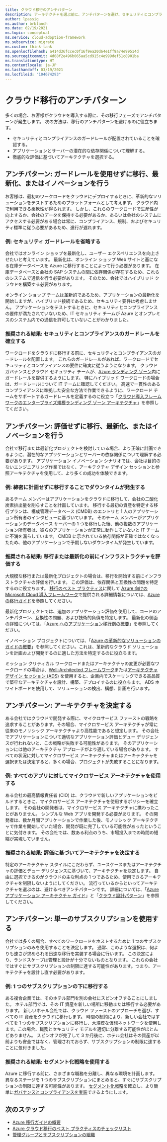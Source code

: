 ```yaml
---
title: クラウド移行のアンチパターン
description: アーキテクチャを選ぶ前に、アンチパターンを避け、セキュリティとコンプライアンスのガードレールを確立し、依存関係について理解し、徹底的に評価します。
author: lpassig
ms.author: brblanch
ms.date: 02/19/2021
ms.topic: conceptual
ms.service: cloud-adoption-framework
ms.subservice: migrate
ms.custom: think-tank
ms.openlocfilehash: a414d36fccec0f16f9ea20d64e1ff9a74e99514d
ms.sourcegitcommit: 4d68f2e496b065aa5cd915c4e999def51c8901ba
ms.translationtype: HT
ms.contentlocale: ja-JP
ms.lasthandoff: 03/19/2021
ms.locfileid: "104674293"
---
```

# <a name="cloud-migration-antipatterns"></a>クラウド移行のアンチパターン

多くの場合、お客様がクラウドを導入する際に、その移行フェーズでアンチパターンが発生します。 次の方法は、移行のアンチパターンを避けるのに役立ちます。

- セキュリティとコンプライアンスのガードレールが配置されていることを確認する。
- アプリケーションとサーバーの潜在的な依存関係について理解する。
- 徹底的な評価に基づいてアーキテクチャを選択する。

## <a name="antipattern-migrate-modernize-or-innovate-without-guardrails"></a>アンチパターン: ガードレールを使用せずに移行、最新化、またはイノベーションを行う

お客様は、最初のワークロードをクラウドにデプロイするときに、革新的なソリューションをテストするためのプラットフォームとして考えます。 クラウド内で利用できる柔軟性が得られます。 しかし、これらのワークロードで生産性が向上するか、会社のデータを保持する必要があるか、あるいは会社のシステムにアクセスする必要がある場合は常に、コンプライアンス、規制、およびセキュリティ標準に従う必要があるため、進行が遅れます。

### <a name="example-omit-security-guardrails"></a>例: セキュリティ ガードレールを省略する

会社ではオンライン ショップを最新化し、ユーザー エクスペリエンスを向上させたいと考えています。 最新化は、オンライン ショップ Web サイトと基になる在庫データベースを Azure に移行することによって行う必要があります。 在庫データベースと会社の SAP システムの間に依存関係が存在するため、これらのシステムで通信を行う必要があります。 そのため、会社ではハイブリッド クラウドを構築する必要があります。

オンライン ショップ チームは革新的であるため、アプリケーションの最新化を開始しますが、ハイブリッド接続であるため、セキュリティ要件は考慮しません。 アプリケーションをテストするときに、セキュリティとコンプライアンスの要件が満たされていないため、IT セキュリティ チームが Azure とオンプレミスのシステム内での通信を許可していないことがわかりました。

### <a name="preferred-outcome-establish-security-and-compliance-guardrails"></a>推奨される結果: セキュリティとコンプライアンスのガードレールを確立する

ワークロードをクラウドに移行する前に、セキュリティとコンプライアンスのガードレールを配置します。 これらのガードレールがあれば、ワークロードでセキュリティとコンプライアンスの要件に確実に従うようになります。 クラウド ガバナンスとクラウド セキュリティ チームが、[Azure ランディング ゾーン](../ready/landing-zone/index.md)内にガードレールを提供するようにします。 特にハイブリッド ワークロードの場合は、ガードレールについて IT チームに確認してください。 高速で一貫性のあるコンプライアンスに準拠した安全な方法で作業できるように、ワークロード チームをサポートするガードレールを定義するのに役立つ「[クラウド導入フレームワークのエンタープライズ規模ランディング ゾーン アーキテクチャ](../ready/enterprise-scale/architecture.md)」を参照してください。

## <a name="antipattern-migrate-modernize-or-innovate-without-an-assessment"></a>アンチパターン: 評価せずに移行、最新化、またはイノベーションを行う

会社で移行または最新化プロジェクトを検討している場合、より正確に計画できるように、潜在的なアプリケーションとサーバーの依存関係について理解する必要があります。 アプリケーション イノベーション シナリオでは、会社は目的のないエンジニアリング作業ではなく、アーキテクチャ デザイン セッションと参照アーキテクチャを使用して、より多くの成功を体験できます。

### <a name="example-cause-downtime-by-migrating-without-planning-thoroughly"></a>例: 綿密に計画せずに移行することでダウンタイムが発生する

あるチーム メンバーはアプリケーションをクラウドに移行して、会社の二酸化炭素排出量を削らすことを計画しています。 移行する最初の資産を特定する移行プランは、構成管理データベース (CMDB) のエントリと 1 人のアプリケーション所有者のインタビューに基づいています。 そのチーム メンバーがアプリケーションのデータベース サーバーの 1 つを移行した後、他の複数のアプリケーション所有者は、彼らのアプリケーションが正常に動作していないと IT チームに不満を漏らしています。 CMDB に示されている依存関係が正確ではなくなったため、他のアプリケーションで予期しないダウンタイムが発生しています。

### <a name="preferred-outcome-assess-infrastructure-before-migrating-or-modernizing"></a>推奨される結果: 移行または最新化の前にインフラストラクチャを評価する

大規模な移行または最新化プロジェクトの場合は、移行を開始する前にインフラストラクチャの評価を行います。 この評価は、依存関係と互換性の問題を特定するのに役立ちます。 [移行のベスト プラクティス](../migrate/azure-best-practices/index.md)に関して [Azure 向けの Microsoft Cloud 導入フレームワーク](../overview.md)で提供される詳細情報については、[Azure の移行ガイド](../migrate/azure-migration-guide/index.md)を参照してください。

最新化プロジェクトでは、追加のアプリケーション評価を使用して、コードのアンチパターン、互換性の問題、および技術的負債を特定します。 最新化の側面の詳細については、「[Azure へのアプリケーション移行例の概要](../migrate/azure-best-practices/contoso-migration-overview.md)」を参照してください。

イノベーション プロジェクトについては、「[Azure の革新的なソリューションのガイドの概要](../innovate/innovation-guide/index.md)」を参照してください。これは、革新的なクラウド ソリューションを計画および開発するのに適した方法を特定するのに役立ちます。

ミッション クリティカル ワークロードまたはアーキテクチャの変更が必要なワークロードの場合は、[Well-Architected フレームワーク](/azure/architecture/framework)または[アーキテクチャ デザイン セッション (ADS)](/azure/architecture/serverless-quest/ads) を使用すると、企業内でスケーリングできる高品質で堅牢なアーキテクチャを設計、構築、デプロイするのに役立ちます。 ADS ホワイトボードを使用して、ソリューションの検出、構想、計画を行います。

## <a name="antipattern-dictate-an-architecture"></a>アンチパターン: アーキテクチャを決定する

ある会社ではクラウドで開発する際に、マイクロサービス ファーストの戦略を追求することがあります。その場合、マイクロサービス アーキテクチャが常に従来のモノリシック アーキテクチャより高性能であると想定します。 その会社でアプリケーションについて適切なアプリケーション評価とデュー デリジェンスが行われないと、この戦略が失敗する可能性があります。 そのアプリケーションには他のアーキテクチャ アプローチがより適している場合があります。 すべての状況に対してマイクロサービス アーキテクチャまたはアーキテクチャを選択または決定すると、多くの場合、プロジェクトが失敗することになります。

### <a name="example-use-a-microservice-architecture-for-all-apps"></a>例: すべてのアプリに対してマイクロサービス アーキテクチャを使用する

ある会社の最高情報責任者 (CIO) は、クラウドで新しいアプリケーションをビルドするときに、マイクロサービス アーキテクチャを使用するポリシーを確立します。 その会社の開発者は、マイクロサービス アーキテクチャに携わったことがありません。 シンプルな Web アプリを開発する必要があります。 その開発者は、数か月間アプリケーションで作業した後、モノリシック アーキテクチャで作業を開始していた場合、開発が既に完了している可能性があったということに気付きます。 その会社では、数ある利点のうち、市場投入までの時間の短縮が実現していません。

### <a name="preferred-outcome-base-architectural-decisions-on-assessments"></a>推奨される結果: 評価に基づいてアーキテクチャを決定する

特定のアーキテクチャ スタイルにこだわらず、ユースケースまたはアーキテクチャの評価とデュー デリジェンスに基づいて、アーキテクチャを決定します。 自由に選択できるのがクラウドの主な利点の 1 つであるため、使用できるアーキテクチャを制限しないようにしてください。 流行っているからといってアーキテクチャを選ぶのは、避けるべきアンチパターンです。 詳細については、「[Azure アプリケーション アーキテクチャ ガイド](/azure/architecture/guide)」と「[クラウド設計パターン](/azure/architecture/patterns)」を参照してください。

## <a name="antipattern-use-a-single-subscription"></a>アンチパターン: 単一のサブスクリプションを使用する

会社では多くの場合、すべてのワークロードをホストするために 1 つのサブスクリプションのみを使用することを決定します。 通常、このような選択は、何よりも速さが求められる迅速な移行を実装する場合に行います。 この決定により、ランドスケープは管理と設計が十分でないものとなります。 これらの会社ではすぐにサブスクリプションの制限に達する可能性があります。つまり、アーキテクチャを設計し直す必要があります。

### <a name="example-migrate-under-one-subscription"></a>例: 1 つのサブスクリプションの下に移行する

ある複合企業では、そのホテル部門を別の会社にスピンオフすることにしました。 ホテル部門では、その IT 資産を新しい場所に移動または移行する必要があります。 新しいホテル会社では、クラウド ファーストのアプローチを選び、すべての IT 資産をクラウドに移行します。 時間の制約により、新しい会社ではすべてを 1 つのサブスクリプションに移行し、大規模な仮想ネットワークを使用します。この場合、職務とセキュリティ モデルを適切に分離する可能性がほとんどありません。 スピンオフが完了して 3 か月後に、ホテル会社はその資産が以前よりも安全ではなく、管理されておらず、サブスクリプションの制限に達することに気付きました。

### <a name="preferred-outcome-use-a-segmentation-strategy"></a>推奨される結果: セグメント化戦略を使用する

Azure に移行する前に、さまざまな職務を分離し、異なる環境を計画します。 異なるステージを 1 つのサブスクリプションにまとめると、すぐにサブスクリプションの制限に達する可能性があります。 [セグメント化戦略](/azure/architecture/framework/security/design-segmentation)を確立し、より簡単に[ガバナンスとコンプライアンスを実装](../ready/enterprise-scale/management-group-and-subscription-organization.md)できるようにします。

## <a name="next-steps"></a>次のステップ

- [Azure 移行ガイドの概要](../migrate/azure-migration-guide/index.md)
- [Azure クラウド移行のベスト プラクティスのチェックリスト](../migrate/azure-best-practices/index.md)
- [管理グループとサブスクリプションの組織](../ready/enterprise-scale/management-group-and-subscription-organization.md)